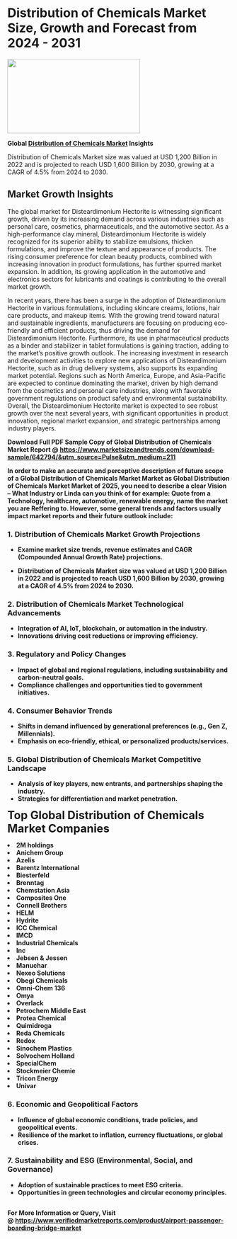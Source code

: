 <H1>Distribution of Chemicals Market Size, Growth and Forecast from 2024 - 2031</H1><img class="aligncenter size-medium wp-image-584254" src="https://thirdeyenews.in/wp-content/uploads/2024/09/Global-Market-Research-300x168.jpeg" alt="" width="300" height="168" /><p><strong>Global&nbsp;<a href="https://www.marketsizeandtrends.com/download-sample/642794/&amp;utm_source=Pulse&amp;utm_medium=211">Distribution of Chemicals Market</a> Insights</strong></p><p>Distribution of Chemicals Market size was valued at USD 1,200 Billion in 2022 and is projected to reach USD 1,600 Billion by 2030, growing at a CAGR of 4.5% from 2024 to 2030.</p><p><h2>Market Growth Insights</h2> <p>The global market for Disteardimonium Hectorite is witnessing significant growth, driven by its increasing demand across various industries such as personal care, cosmetics, pharmaceuticals, and the automotive sector. As a high-performance clay mineral, Disteardimonium Hectorite is widely recognized for its superior ability to stabilize emulsions, thicken formulations, and improve the texture and appearance of products. The rising consumer preference for clean beauty products, combined with increasing innovation in product formulations, has further spurred market expansion. In addition, its growing application in the automotive and electronics sectors for lubricants and coatings is contributing to the overall market growth.</p> <p><strong></strong></p> <p>In recent years, there has been a surge in the adoption of Disteardimonium Hectorite in various formulations, including skincare creams, lotions, hair care products, and makeup items. With the growing trend toward natural and sustainable ingredients, manufacturers are focusing on producing eco-friendly and efficient products, thus driving the demand for Disteardimonium Hectorite. Furthermore, its use in pharmaceutical products as a binder and stabilizer in tablet formulations is gaining traction, adding to the market’s positive growth outlook. The increasing investment in research and development activities to explore new applications of Disteardimonium Hectorite, such as in drug delivery systems, also supports its expanding market potential. Regions such as North America, Europe, and Asia-Pacific are expected to continue dominating the market, driven by high demand from the cosmetics and personal care industries, along with favorable government regulations on product safety and environmental sustainability. Overall, the Disteardimonium Hectorite market is expected to see robust growth over the next several years, with significant opportunities in product innovation, regional market expansion, and strategic partnerships among industry players.</p> <p><strong></p><p><span class=""><strong>Download Full PDF Sample Copy of Global Distribution of Chemicals Market Report</strong> @ <a href="https://www.marketsizeandtrends.com/download-sample/642794/&amp;utm_source=Pulse&amp;utm_medium=211" target="_blank">https://www.marketsizeandtrends.com/download-sample/642794/&amp;utm_source=Pulse&amp;utm_medium=211</a></span></p><p>In order to make an accurate and perceptive description of future scope of a Global&nbsp;Distribution of Chemicals Market Market as Global&nbsp;Distribution of Chemicals Market Market of 2025, you need to describe a clear Vision &ndash; What Industry or Linda can you think of for example: Quote from a Technology, healthcare, automotive, renewable energy, name the market you are Reffering to. However, some general trends and factors usually impact market reports and their future outlook include:</p><h3>1.&nbsp;<strong>Distribution of Chemicals Market Growth Projections</strong></h3><ul><li>Examine market size trends, revenue estimates and CAGR (Compounded Annual Growth Rate) projections.</li><li><p>Distribution of Chemicals Market size was valued at USD 1,200 Billion in 2022 and is projected to reach USD 1,600 Billion by 2030, growing at a CAGR of 4.5% from 2024 to 2030.</p></li></ul><h3>2.&nbsp;<strong>Distribution of Chemicals Market Technological Advancements</strong></h3><ul><li>Integration of AI, IoT, blockchain, or automation in the industry.</li><li>Innovations driving cost reductions or improving efficiency.</li></ul><h3>3.&nbsp;<strong>Regulatory and Policy Changes</strong></h3><ul><li>Impact of global and regional regulations, including sustainability and carbon-neutral goals.</li><li>Compliance challenges and opportunities tied to government initiatives.</li></ul><h3>4.&nbsp;<strong>Consumer Behavior Trends</strong></h3><ul><li>Shifts in demand influenced by generational preferences (e.g., Gen Z, Millennials).</li><li>Emphasis on eco-friendly, ethical, or personalized products/services.</li></ul><h3>5.&nbsp;<strong>Global Distribution of Chemicals Market Competitive Landscape</strong></h3><ul><li>Analysis of key players, new entrants, and partnerships shaping the industry.</li><li>Strategies for differentiation and market penetration.</li></ul><p data-pm-slice="1 1 []"><span style="color: inherit; font-family: inherit; font-size: 25px;">Top Global Distribution of Chemicals Market Companies</span></p><div class="" data-test-id=""><p><li>2M holdings</li><li> Anichem Group</li><li> Azelis</li><li> Barentz International</li><li> Biesterfeld</li><li> Brenntag</li><li> Chemstation Asia</li><li> Composites One</li><li> Connell Brothers</li><li> HELM</li><li> Hydrite</li><li> ICC Chemical</li><li> IMCD</li><li> Industrial Chemicals</li><li> Inc</li><li> Jebsen & Jessen</li><li> Manuchar</li><li> Nexeo Solutions</li><li> Obegi Chemicals</li><li> Omni-Chem 136</li><li> Omya</li><li> Overlack</li><li> Petrochem Middle East</li><li> Protea Chemical</li><li> Quimidroga</li><li> Reda Chemicals</li><li> Redox</li><li> Sinochem Plastics</li><li> Solvochem Holland</li><li> SpecialChem</li><li> Stockmeier Chemie</li><li> Tricon Energy</li><li> Univar</li></p></div><h3>6.&nbsp;<strong>Economic and Geopolitical Factors</strong></h3><ul><li>Influence of global economic conditions, trade policies, and geopolitical events.</li><li>Resilience of the market to inflation, currency fluctuations, or global crises.</li></ul><h3>7.&nbsp;<strong>Sustainability and ESG (Environmental, Social, and Governance)</strong></h3><ul><li>Adoption of sustainable practices to meet ESG criteria.</li><li>Opportunities in green technologies and circular economy principles.</li></ul><h2><strong style="font-size: 14px;">For More Information or Query, Visit @&nbsp;</strong><a style="background-color: #ffffff; font-size: 14px;" href="https://www.marketsizeandtrends.com/report/distribution-of-chemicals-market/" target="_blank">https://www.verifiedmarketreports.com/product/airport-passenger-boarding-bridge-market</a></h2>
